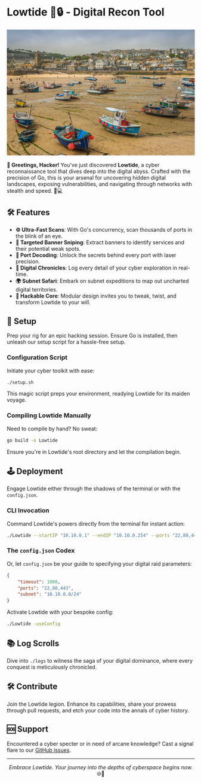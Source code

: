# Lowtide 🌌🔒 - Digital Recon Tool

<p align="center">
<img src="./images/lowtide.jpg" alt="Lowtide Logo" width="600"/>
</p>

**👾 Greetings, Hacker!** You've just discovered **Lowtide**, a cyber reconnaissance tool that dives deep into the digital abyss. Crafted with the precision of Go, this is your arsenal for uncovering hidden digital landscapes, exposing vulnerabilities, and navigating through networks with stealth and speed. 🚀💻

## 🛠️ Features

- **⚙️ Ultra-Fast Scans**: With Go's concurrency, scan thousands of ports in the blink of an eye.
- **🎯 Targeted Banner Sniping**: Extract banners to identify services and their potential weak spots.
- **🔑 Port Decoding**: Unlock the secrets behind every port with laser precision.
- **📖 Digital Chronicles**: Log every detail of your cyber exploration in real-time.
- **🌍 Subnet Safari**: Embark on subnet expeditions to map out uncharted digital territories.
- **🔧 Hackable Core**: Modular design invites you to tweak, twist, and transform Lowtide to your will.

## 🚀 Setup

Prep your rig for an epic hacking session. Ensure Go is installed, then unleash our setup script for a hassle-free setup.

### Configuration Script

Initiate your cyber toolkit with ease:

```bash
./setup.sh
```

This magic script preps your environment, readying Lowtide for its maiden voyage.

### Compiling Lowtide Manually

Need to compile by hand? No sweat:

```bash
go build -o Lowtide
```

Ensure you're in Lowtide's root directory and let the compilation begin.

## 🕹️ Deployment

Engage Lowtide either through the shadows of the terminal or with the `config.json`.

### CLI Invocation

Command Lowtide's powers directly from the terminal for instant action:

```bash
./Lowtide --startIP "10.10.0.1" --endIP "10.10.0.254" --ports "22,80,443" --timeout 1000
```

### The `config.json` Codex

Or, let `config.json` be your guide to specifying your digital raid parameters:

```json
{
    "timeout": 1000,
    "ports": "22,80,443",
    "subnet": "10.10.0.0/24"
}
```

Activate Lowtide with your bespoke config:

```bash
./Lowtide -useConfig
```

## 📚 Log Scrolls

Dive into `./logs` to witness the saga of your digital dominance, where every conquest is meticulously chronicled.

## 🛠 Contribute

Join the Lowtide legion. Enhance its capabilities, share your prowess through pull requests, and etch your code into the annals of cyber history.

## 🆘 Support

Encountered a cyber specter or in need of arcane knowledge? Cast a signal flare to our [GitHub issues](https://github.com/yourgithub/Lowtide/issues).

---

<p align="center">
<i>Embrace Lowtide. Your journey into the depths of cyberspace begins now.</i> 🌐👤
</p>

